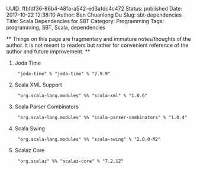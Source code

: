 UUID: ffbfdf36-86b4-48fa-a542-ed3afdc4c472
Status: published
Date: 2017-10-22 12:38:10
Author: Ben Chuanlong Du
Slug: sbt-dependencies
Title: Scala Dependencies for SBT
Category: Programming
Tags: programming, SBT, Scala, dependencies

**
Things on this page are
fragmentary and immature notes/thoughts of the author.
It is not meant to readers
but rather for convenient reference of the author and future improvement.
**


1. Joda Time

        "joda-time" % "joda-time" % "2.9.9"

2. Scala XML Support

        "org.scala-lang.modules" %% "scala-xml" % "1.0.6"

3. Scala Parser Combinators

        "org.scala-lang.modules" %% "scala-parser-combinators" % "1.0.4"

4. Scala Swing

        "org.scala-lang.modules" %% "scala-swing" % "2.0.0-M2"

3. Scalaz Core

        "org.scalaz" %% "scalaz-core" % "7.2.12"

